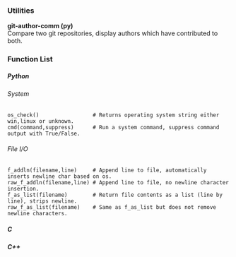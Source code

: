 ### Utilities

**git-author-comm (py)**           
Compare two git repositories, display authors which have contributed to both.


### Function List



##### Python

###### System

    os_check()                 # Returns operating system string either win,linux or unknown.
    cmd(command,suppress)      # Run a system command, suppress command output with True/False.


###### File I/O

    f_addln(filename,line)     # Append line to file, automatically inserts newline char based on os.
    raw_f_addln(filename,line) # Append line to file, no newline character insertion.
    f_as_list(filename)        # Return file contents as a list (line by line), strips newline.
    raw_f_as_list(filename)    # Same as f_as_list but does not remove newline characters.

##### C


##### C++

